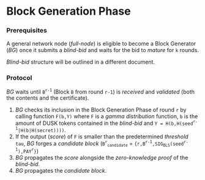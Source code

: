 # Block Generation Phase
### Prerequisites
A general network node (*full-node*) is eligible to become a Block Generator (*BG*) once it submits a *blind-bid* and waits for the bid to *mature* for `k` rounds.  
  
*Blind-bid* structure will be outlined in a different document.
### Protocol
*BG* waits until `B`<sup>`r-1`</sup> (Block `B` from round `r-1`) is *received* and *validated* (both the contents and the certificate).

1. *BG* checks its inclusion in the Block Generation Phase of round `r` by calling function `F(b,Y)` where `F` is a *gamma distribution* function, `b` is the amount of DUSK
tokens contained in the *blind-bid* and `Y = H(b,H(seed`<sup>`r-1`</sup>`|H(b|H(secret))))`.
2. If the output (*score*) of `F` is smaller than the predetermined *threshold* `tau`, *BG* forges a *candidate block* (`B`<sup>`r`</sup><sub>`candidate`</sub> = `{r,B`<sup>`r-1`</sup>`,SIG`<sub>`BLS`</sub>`(seed`<sup>`r-1`</sup>`),PAY`<sup>`r`</sup>`}`)
3. *BG* propagates the *score* alongside the *zero-knowledge proof* of the *blind-bid*.
4. *BG* propagates the *candidate block*.